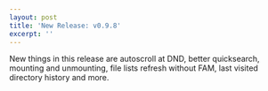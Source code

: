 ```yaml
---
layout: post
title: 'New Release: v0.9.8'
excerpt: ''
---
```


New things in this release are autoscroll at DND, better quicksearch, mounting 
and unmounting, file lists refresh without FAM, last visited directory history and more.

